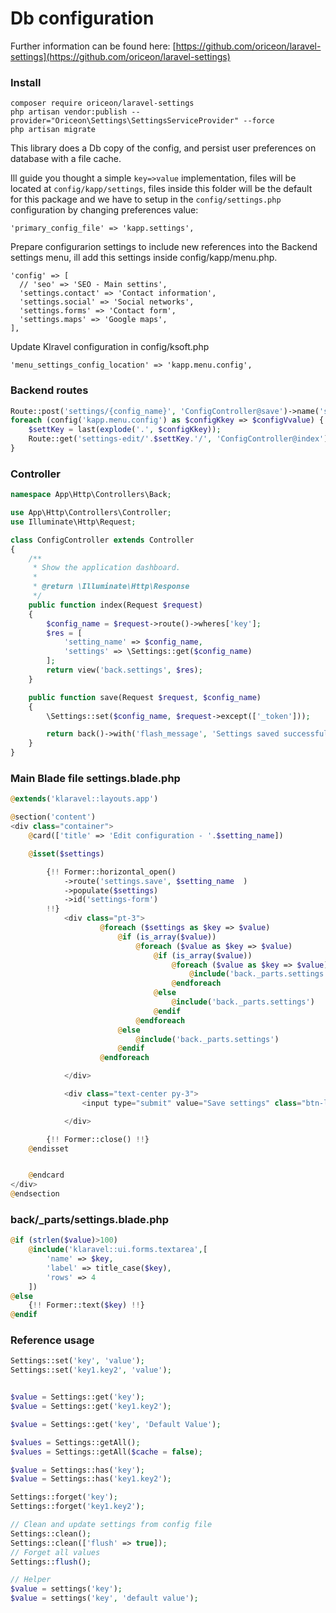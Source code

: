 # Db configuration

Further information can be found here: [https://github.com/oriceon/laravel-settings](https://github.com/oriceon/laravel-settings)

### Install

```
composer require oriceon/laravel-settings
php artisan vendor:publish --provider="Oriceon\Settings\SettingsServiceProvider" --force
php artisan migrate
```

This library does a Db copy of the config, and persist user preferences on database with a file cache.

Ill guide you thought a simple `key=>value` implementation, files will be located at `config/kapp/settings`, files inside this folder will be the default for this package and we have to setup in the `config/settings.php` configuration by changing preferences value:

```
'primary_config_file' => 'kapp.settings',
```

Prepare configurarion settings to include new references into the Backend settings menu, ill add this settings inside config/kapp/menu.php.

```
'config' => [
  // 'seo' => 'SEO - Main settins',
  'settings.contact' => 'Contact information',
  'settings.social' => 'Social networks',
  'settings.forms' => 'Contact form',
  'settings.maps' => 'Google maps',
],
```

Update Klravel configuration in config/ksoft.php

```
'menu_settings_config_location' => 'kapp.menu.config',
```

### Backend routes

```php
Route::post('settings/{config_name}', 'ConfigController@save')->name('settings.save');
foreach (config('kapp.menu.config') as $configKkey => $configVvalue) {
    $settKey = last(explode('.', $configKkey));
    Route::get('settings-edit/'.$settKey.'/', 'ConfigController@index')->name('settings.'.$settKey)->where('key',$settKey);
}
```

### Controller

```php
namespace App\Http\Controllers\Back;

use App\Http\Controllers\Controller;
use Illuminate\Http\Request;

class ConfigController extends Controller
{
    /**
     * Show the application dashboard.
     *
     * @return \Illuminate\Http\Response
     */
    public function index(Request $request)
    {
        $config_name = $request->route()->wheres['key'];
        $res = [
            'setting_name' => $config_name,
            'settings' => \Settings::get($config_name)
        ];
        return view('back.settings', $res);
    }

    public function save(Request $request, $config_name)
    {
        \Settings::set($config_name, $request->except(['_token']));

        return back()->with('flash_message', 'Settings saved successfully');
    }
}
```

### Main Blade file settings.blade.php

```php
@extends('klaravel::layouts.app')

@section('content')
<div class="container">
    @card(['title' => 'Edit configuration - '.$setting_name])

    @isset($settings)

        {!! Former::horizontal_open()
            ->route('settings.save', $setting_name  )
            ->populate($settings)
            ->id('settings-form')
        !!}
            <div class="pt-3">
                    @foreach ($settings as $key => $value)
                        @if (is_array($value))
                            @foreach ($value as $key => $value)
                                @if (is_array($value))
                                    @foreach ($value as $key => $value)
                                        @include('back._parts.settings')
                                    @endforeach
                                @else
                                    @include('back._parts.settings')
                                @endif
                            @endforeach
                        @else
                            @include('back._parts.settings')
                        @endif
                    @endforeach

            </div>

            <div class="text-center py-3">
                <input type="submit" value="Save settings" class="btn-lg btn-primary btn">

            </div>

        {!! Former::close() !!}
    @endisset


    @endcard
</div>
@endsection
```

### back/\_parts/settings.blade.php

```php
@if (strlen($value)>100)
    @include('klaravel::ui.forms.textarea',[
        'name' => $key,
        'label' => title_case($key),
        'rows' => 4
    ])
@else
    {!! Former::text($key) !!}
@endif
```

### Reference usage

```php
Settings::set('key', 'value');
Settings::set('key1.key2', 'value');


$value = Settings::get('key');
$value = Settings::get('key1.key2');

$value = Settings::get('key', 'Default Value');
```

```php
$values = Settings::getAll();
$values = Settings::getAll($cache = false);

$value = Settings::has('key');
$value = Settings::has('key1.key2');

Settings::forget('key');
Settings::forget('key1.key2');

// Clean and update settings from config file
Settings::clean();
Settings::clean(['flush' => true]);
// Forget all values
Settings::flush();

// Helper
$value = settings('key');
$value = settings('key', 'default value');
```

